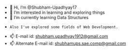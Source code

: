 - 👋 Hi, I’m @Shubham-Upadhyay17
- 👀 I’m interested in learning and exploring things
- 🌱 I’m currently learning Data Structures
-     Also I've explored some fields of Web Development. 
- 📫 E-mail id: shubham.upadhyay1912@gmail.com
- 📫 Alternate E-mail id: shubhamups.sae.comp@gmail.com

<!---
Shubham-Upadhyay17/Shubham-Upadhyay17 is a ✨ special ✨ repository because its `README.md` (this file) appears on your GitHub profile.
You can click the Preview link to take a look at your changes.
--->
